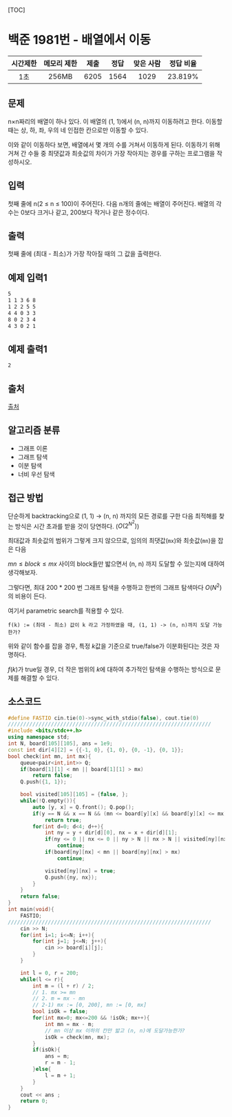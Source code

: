 [TOC]

# 백준 1981번 - 배열에서 이동

| 시간제한 | 메모리 제한 | 제출 | 정답 | 맞은 사람 | 정답 비율 |
| :------: | :---------: | :--: | :--: | :-------: | :-------: |
|   1초    |    256MB    | 6205 | 1564 |   1029    |  23.819%  |



## 문제

n×n짜리의 배열이 하나 있다. 이 배열의 (1, 1)에서 (n, n)까지 이동하려고 한다. 이동할 때는 상, 하, 좌, 우의 네 인접한 칸으로만 이동할 수 있다.

이와 같이 이동하다 보면, 배열에서 몇 개의 수를 거쳐서 이동하게 된다. 이동하기 위해 거쳐 간 수들 중 최댓값과 최솟값의 차이가 가장 작아지는 경우를 구하는 프로그램을 작성하시오.

## 입력

첫째 줄에 n(2 ≤ n ≤ 100)이 주어진다. 다음 n개의 줄에는 배열이 주어진다. 배열의 각 수는 0보다 크거나 같고, 200보다 작거나 같은 정수이다.

## 출력

첫째 줄에 (최대 - 최소)가 가장 작아질 때의 그 값을 출력한다.

## 예제 입력1

``` html
5
1 1 3 6 8
1 2 2 5 5
4 4 0 3 3
8 0 2 3 4
4 3 0 2 1
```

## 예제 출력1

```html
2
```

## 출처

[출처](https://www.acmicpc.net/problem/1981)

## 알고리즘 분류

* 그래프 이론
* 그래프 탐색
* 이분 탐색
* 너비 우선 탐색

## 접근 방법

단순하게 backtracking으로 (1, 1) $\rightarrow$ (n, n) 까지의 모든 경로를 구한 다음 최적해를 찾는 방식은 시간 초과를 받을 것이 당연하다. ($O(2^{N^2})$)

최대값과 최솟값의 범위가 그렇게 크지 않으므로, 임의의 최댓값(`mx`)와 최솟값(`mn`)을 잡은 다음

$mn \le block \le mx$ 사이의 block들만 밟으면서 (n, n) 까지 도달할 수 있는지에 대하여 생각해보자.

그렇다면, 최대 200 * 200 번 그래프 탐색을 수행하고 한번의 그래프 탐색마다 $O(N^2)$의 비용이 든다. 

여기서 parametric search를 적용할 수 있다. 

`f(k) := (최대 - 최소) 값이 k 라고 가정하였을 때, (1, 1) -> (n, n)까지 도달 가능한가? `

위와 같이 함수를 잡을 경우, 특정  $k$값을 기준으로 true/false가 이분화된다는 것은 자명하다. 

$f(k)$가 true일 경우, 더 작은 범위의 $k$에 대하여 추가적인 탐색을 수행하는 방식으로 문제를 해결할 수 있다. 

## 소스코드

```c++
#define FASTIO cin.tie(0)->sync_with_stdio(false), cout.tie(0)
//////////////////////////////////////////////////////////////////
#include <bits/stdc++.h>
using namespace std;
int N, board[105][105], ans = 1e9;
const int dir[4][2] = {{-1, 0}, {1, 0}, {0, -1}, {0, 1}};
bool check(int mn, int mx){
    queue<pair<int,int>> Q;
    if(board[1][1] < mn || board[1][1] > mx)
        return false;
    Q.push({1, 1});

    bool visited[105][105] = {false, };
    while(!Q.empty()){
        auto [y, x] = Q.front(); Q.pop();
        if(y == N && x == N && (mn <= board[y][x] && board[y][x] <= mx))
            return true;
        for(int d=0; d<4; d++){
            int ny = y + dir[d][0], nx = x + dir[d][1];
            if(ny <= 0 || nx <= 0 || ny > N || nx > N || visited[ny][nx])
                continue;
            if(board[ny][nx] < mn || board[ny][nx] > mx)
                continue;

            visited[ny][nx] = true;
            Q.push({ny, nx});
        }
    }
    return false;
}
int main(void){
    FASTIO;
//////////////////////////////////////////////////////////////////
    cin >> N;
    for(int i=1; i<=N; i++){
        for(int j=1; j<=N; j++){
            cin >> board[i][j];
        }
    }

    int l = 0, r = 200;
    while(l <= r){
        int m = (l + r) / 2;
        // 1. mx >= mn
        // 2. m = mx - mn
        // 2-1) mx := [0, 200], mn := [0, mx]
        bool isOk = false;
        for(int mx=0; mx<=200 && !isOk; mx++){
            int mn = mx - m;
            // mn 이상 mx 이하의 칸만 밟고 (n, n)에 도달가능한가?
            isOk = check(mn, mx);
        }
        if(isOk){
            ans = m;
            r = m - 1;
        }else{
            l = m + 1;
        }
    }
    cout << ans ;
    return 0;
}
```

